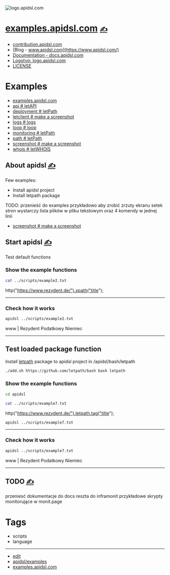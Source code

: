 
![logo.apidsl.com](https://logo.apidsl.com/1/cover.png)

# [examples.apidsl.com](https://examples.apidsl.com/) [<span style='font-size:20px;'>&#x270D;</span>](https://github.com/apidsl/examples/edit/main/DOCS/MENU.md) 

+ [contribution.apidsl.com](https://bash.apidsl.com/)
+ [Blog - www.apidsl.com](https://www.apidsl.com/)
+ [Documentation - docs.apidsl.com](https://docs.apidsl.com/)
+ [Logotyp: logo.apidsl.com](https://logo.apidsl.com/)
+ [LICENSE](LICENSE)

# Examples


+ [examples.apidsl.com](http://examples.apidsl.com)
+ [api # letAPI](http://examples.apidsl.com/api)
+ [deployment # letPath](http://examples.apidsl.com/deployment)
+ [letclient # make a screenshot](http://examples.apidsl.com/letclient)
+ [logs # logs](http://examples.apidsl.com/logs)
+ [loop # loop](http://examples.apidsl.com/loop)
+ [monitoring # letPath](http://examples.apidsl.com/monitoring)
+ [path # letPath](http://examples.apidsl.com/path)
+ [screenshot # make a screenshot](http://examples.apidsl.com/screenshot)
+ [whois # letWHOIS](http://examples.apidsl.com/whois)


## About apidsl [<span style='font-size:20px;'>&#x270D;</span>](https://github.com/apidsl/examples/edit/main/DOCS/ABOUT.md)


Few examples:
+ Install apidsl project
+ Install letpath package

TODO: przenieść do examples
przykładowo aby zrobić zrzuty ekranu setek stron wystarczy lista plików w pliku tekstowym oraz 4 komendy w jednej linii

+ [screenshot # make a screenshot](http://examples.apidsl.com/screenshot)


## Start apidsl [<span style='font-size:20px;'>&#x270D;</span>](https://github.com/apidsl/examples/edit/main/DOCS/START.md)

Test default functions

### Show the example functions

```bash
cat ../scripts/example2.txt
```
http("https://www.rezydent.de/").xpath("title");

---

### Check how it works

```bash
apidsl ../scripts/example2.txt
```
www | Rezydent Podatkowy Niemiec

---

## Test loaded package function

Install [letpath](https://github.com/letpath/bash) package to apidsl project in /apidsl/bash/letpath

```bash
./add.sh https://github.com/letpath/bash bash letpath
```

### Show the example functions
```bash
cd apidsl
```
```bash
cat ../scripts/example7.txt
```
http("https://www.rezydent.de/").letpath.tag("title");
```bash
apidsl ../scripts/example7.txt
```
---

### Check how it works
```bash
apidsl ../scripts/example7.txt
```
www | Rezydent Podatkowy Niemiec
    
---




## TODO [<span style='font-size:20px;'>&#x270D;</span>](https://github.com/apidsl/examples/edit/main/DOCS/TODO.md)

przeniesć dokumentacje do docs
reszta do inframonit
przykładowe skrypty monitorujące w monit.page




# Tags

+ scripts
+ language

---

+ [edit](https://github.com/apidsl/examples/edit/main/README.md)
+ [apidsl/examples](https://github.com/apidsl/examples)
+ [examples.apidsl.com](https://examples.apidsl.com)

